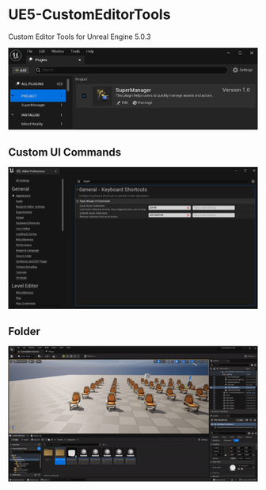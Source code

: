 # UE5-CustomEditorTools
Custom Editor Tools for Unreal Engine 5.0.3

<img src="https://github.com/sebimih13/UE5-CustomEditorTools/blob/main/GitResources/plugin.PNG">
<br>

## Custom UI Commands
<img src="https://github.com/sebimih13/UE5-CustomEditorTools/blob/main/GitResources/custom_keyboard_shortcuts.PNG">
<br>

## Folder
<img src="https://github.com/sebimih13/UE5-CustomEditorTools/blob/main/GitResources/folder_delete_unused_assets.gif">
<br>

